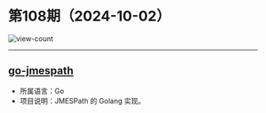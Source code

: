 # 第108期（2024-10-02）

![view-count](https://count.getloli.com/@xiaoxuan6-weekly-20241002)

---
## [go-jmespath](https://github.com/jmespath-community/go-jmespath)
- 所属语言：Go
- 项目说明：JMESPath 的 Golang 实现。
